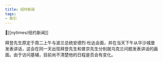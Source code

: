 ```yaml
---
title: 纽时新闻
tags:
- 索引
---
```

📰[[nytimes/纽约新闻]]

拜登先生原定于周二上午与波兰总统安德烈·杜达会面，并在当天下午从华沙城堡发表讲话，这会在同一天出现拜登先生和普京先生分别就乌克兰问题发表讲话的画面。由于访问基辅，目前尚不清楚他的日程是否会有变化。